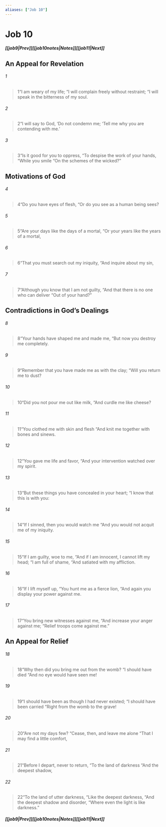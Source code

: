 ```yaml
---
aliases: ["Job 10"]
---
```

# Job 10
##### <span class=arrow-left></span>[[job9|Prev]]<span class=navigation-separator></span>[[job10notes|Notes]]<span class=navigation-separator></span>[[job11|Next]]<span class=arrow-right></span>
## An Appeal for Revelation
###### 1
><span class=verse-first-poetry>1</span><span class=poetry-quote-double>“</span>I am weary of my life;
><span class=poetry-quote-double>“</span>I will complain freely without restraint;
><span class=poetry-quote-double>“</span>I will speak in the bitterness of my soul.
###### 2
><span class=verse-body-poetry>2</span><span class=poetry-quote-double>“</span>I will say to God, ‘Do not condemn me;
><span class=poetry-quote-single>‘</span>Tell me why you are contending with me.’
###### 3
><span class=verse-body-poetry>3</span><span class=poetry-quote-double>“</span>Is it good for you to oppress,
><span class=poetry-quote-double>“</span>To despise the work of your hands,
><span class=poetry-quote-double>“</span>While you smile
><span class=poetry-quote-double>“</span>On the schemes of the wicked?”
## Motivations of God
###### 4
><span class=verse-body-poetry>4</span><span class=poetry-quote-double>“</span>Do you have eyes of flesh,
><span class=poetry-quote-double>“</span>Or do you see as a human being sees?
###### 5
><span class=verse-body-poetry>5</span><span class=poetry-quote-double>“</span>Are your days like the days of a mortal,
><span class=poetry-quote-double>“</span>Or your years like the years of a mortal,
###### 6
><span class=verse-body-poetry>6</span><span class=poetry-quote-double>“</span>That you must search out my iniquity,
><span class=poetry-quote-double>“</span>And inquire about my sin,
###### 7
><span class=verse-body-poetry>7</span><span class=poetry-quote-double>“</span>Although you know that I am not guilty,
><span class=poetry-quote-double>“</span>And that there is no one who can deliver
><span class=poetry-quote-double>“</span>Out of your hand?”
## Contradictions in God’s Dealings
###### 8
><span class=verse-first-poetry>8</span><span class=poetry-quote-double>“</span>Your hands have shaped me and made me,
><span class=poetry-quote-double>“</span>But now you destroy me completely.
###### 9
><span class=verse-body-poetry>9</span><span class=poetry-quote-double>“</span>Remember that you have made me as with the clay;
><span class=poetry-quote-double>“</span>Will you return me to dust?
###### 10
><span class=verse-body-poetry>10</span><span class=poetry-quote-double>“</span>Did you not pour me out like milk,
><span class=poetry-quote-double>“</span>And curdle me like cheese?
###### 11
><span class=verse-body-poetry>11</span><span class=poetry-quote-double>“</span>You clothed me with skin and flesh
><span class=poetry-quote-double>“</span>And knit me together with bones and sinews.
###### 12
><span class=verse-body-poetry>12</span><span class=poetry-quote-double>“</span>You gave me life and favor,
><span class=poetry-quote-double>“</span>And your intervention watched over my spirit.
###### 13
><span class=verse-body-poetry>13</span><span class=poetry-quote-double>“</span>But these things you have concealed in your heart;
><span class=poetry-quote-double>“</span>I know that this is with you:
###### 14
><span class=verse-body-poetry>14</span><span class=poetry-quote-double>“</span>If I sinned, then you would watch me
><span class=poetry-quote-double>“</span>And you would not acquit me of my iniquity.
###### 15
><span class=verse-body-poetry>15</span><span class=poetry-quote-double>“</span>If I am guilty, woe to me,
><span class=poetry-quote-double>“</span>And if I am innocent, I cannot lift my head;
><span class=poetry-quote-double>“</span>I am full of shame,
><span class=poetry-quote-double>“</span>And satiated with my affliction.
###### 16
><span class=verse-body-poetry>16</span><span class=poetry-quote-double>“</span>If I lift myself up,
><span class=poetry-quote-double>“</span>You hunt me as a fierce lion,
><span class=poetry-quote-double>“</span>And again you display your power against me.
###### 17
><span class=verse-body-poetry>17</span><span class=poetry-quote-double>“</span>You bring new witnesses against me,
><span class=poetry-quote-double>“</span>And increase your anger against me;
><span class=poetry-quote-double>“</span>Relief troops come against me.”
## An Appeal for Relief
###### 18
><span class=verse-first-poetry>18</span><span class=poetry-quote-double>“</span>Why then did you bring me out from the womb?
><span class=poetry-quote-double>“</span>I should have died
><span class=poetry-quote-double>“</span>And no eye would have seen me!
###### 19
><span class=verse-body-poetry>19</span><span class=poetry-quote-double>“</span>I should have been as though I had never existed;
><span class=poetry-quote-double>“</span>I should have been carried
><span class=poetry-quote-double>“</span>Right from the womb to the grave!
###### 20
><span class=verse-body-poetry>20</span><span class=poetry-quote-double>“</span>Are not my days few?
><span class=poetry-quote-double>“</span>Cease, then, and leave me alone
><span class=poetry-quote-double>“</span>That I may find a little comfort,
###### 21
><span class=verse-body-poetry>21</span><span class=poetry-quote-double>“</span>Before I depart, never to return,
><span class=poetry-quote-double>“</span>To the land of darkness
><span class=poetry-quote-double>“</span>And the deepest shadow,
###### 22
><span class=verse-body-poetry>22</span><span class=poetry-quote-double>“</span>To the land of utter darkness,
><span class=poetry-quote-double>“</span>Like the deepest darkness,
><span class=poetry-quote-double>“</span>And the deepest shadow and disorder,
><span class=poetry-quote-double>“</span>Where even the light is like darkness.”
##### <span class=arrow-left></span>[[job9|Prev]]<span class=navigation-separator></span>[[job10notes|Notes]]<span class=navigation-separator></span>[[job11|Next]]<span class=arrow-right></span>